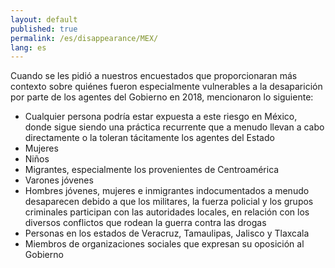 ```yaml
---
layout: default
published: true
permalink: /es/disappearance/MEX/
lang: es
---
```


Cuando se les pidió a nuestros encuestados que proporcionaran más contexto sobre quiénes fueron especialmente vulnerables a la desaparición por parte de los agentes del Gobierno en 2018, mencionaron lo siguiente:
-	Cualquier persona podría estar expuesta a este riesgo en México, donde sigue siendo una práctica recurrente que a menudo llevan a cabo directamente o la toleran tácitamente los agentes del Estado
-	Mujeres
-	Niños
-	Migrantes, especialmente los provenientes de Centroamérica
-	Varones jóvenes
-	Hombres jóvenes, mujeres e inmigrantes indocumentados a menudo desaparecen debido a que los militares, la fuerza policial y los grupos criminales participan con las autoridades locales, en relación con los diversos conflictos que rodean la guerra contra las drogas
-	Personas en los estados de Veracruz, Tamaulipas, Jalisco y Tlaxcala
-	Miembros de organizaciones sociales que expresan su oposición al Gobierno

